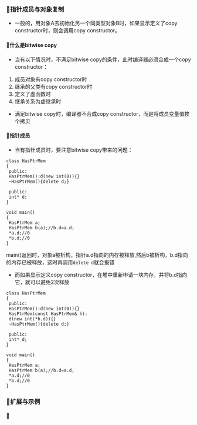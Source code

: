 ### 🐋指针成员与对象复制
- 一般的，用对象A去初始化另一个同类型对象B时，如果显示定义了copy constructor时，则会调用copy constructor。
#### 🍎什么是bitwise copy
- 当有以下情况时，不满足bitwise copy的条件，此时编译器必须合成一个copy constructor：  
 1. 成员对象有copy constructor时  
 2. 继承的父类有copy constructor时  
 3. 定义了虚函数时  
 4. 继承关系为虚继承时    
- 满足bitwise copy时，编译器不合成copy constructor，而是将成员变量值挨个拷贝  
#### 🍎指针成员
- 当有指针成员时，要注意bitwise copy带来的问题：  
 ```
 class HasPtrMem
 {
  public:
  HasPtrMem():d(new int(0)){}
  ~HasPtrMem(){delete d;}
  
  public:
  int* d;
 }
 
 void main()
 {
  HasPtrMem a;
  HasPtrMem b(a);//b.d=a.d;
  *a.d;//0
  *b.d;//0
 }
 ```
 main()返回时，对象a被析构，指针a.d指向的内存被释放,然后b被析构，b.d指向的内存已被释放，这时再调用`delete d`就会报错  
 
 - 而如果显示定义copy constructor，在堆中重新申请一块内存，并将b.d指向它，就可以避免2次释放
 ```
 class HasPtrMem
 {
  public:
  HasPtrMem():d(new int(0)){}
  HasPtrMem(const HasPtrMem& h):
  d(new int(*h.d)){}
  ~HasPtrMem(){delete d;}
  
  public:
  int* d;
 }
 
 void main()
 {
  HasPtrMem a;
  HasPtrMem b(a);//b.d=a.d;
  *a.d;//0
  *b.d;//0
 }
 ```
### 🐋扩展与示例
#### 🍎 

